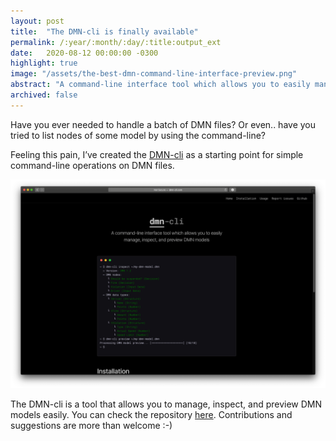 ```yaml
---
layout: post
title:  "The DMN-cli is finally available"
permalink: /:year/:month/:day/:title:output_ext
date:   2020-08-12 00:00:00 -0300
highlight: true
image: "/assets/the-best-dmn-command-line-interface-preview.png"
abstract: "A command-line interface tool which allows you to easily manage, inspect, and preview DMN models."
archived: false
---
```


Have you ever needed to handle a batch of DMN files? Or even.. have you tried to list nodes of some model by using the command-line?

Feeling this pain, I’ve created the [DMN-cli](http://dmn-cli.com) as a starting point for simple command-line operations on DMN files.

[![DMN-cli website](/assets/the-best-dmn-command-line-interface.png "DMN-cli website")](/assets/the-best-dmn-command-line-interface.png)

The DMN-cli is a tool that allows you to manage, inspect, and preview DMN models easily. You can check the repository [here](https://github.com/karreiro/dmn-cli). Contributions and suggestions are more than welcome :-)
